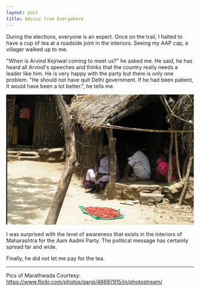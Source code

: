 ```yaml
---
layout: post
title: Advice from Everywhere
---
```

During the elections, everyone is an expert. Once on the trail, I halted to have a cup of tea at a roadside joint in the interiors. Seeing my AAP cap, a villager walked up to me.

"When is Arvind Kejriwal coming to meet us?" he asked me. He said, he has heard all Arvind's speeches and thinks that the country really needs a leader like him. He is very happy with the party but there is only one problem. "He should not have quit Delhi government. If he had been patient, it would have been a lot better.", he tells me.

![Small Farmers](/assets/images/marathwada-farmers.png)

I was surprised with the level of awareness that exists in the interiors of Maharashtra for the Aam Aadmi Party. The political message has certainly spread far and wide.

Finally, he did not let me pay for the tea.

---

Pics of Marathwada Courtesy: https://www.flickr.com/photos/gargi/48697915/in/photostream/